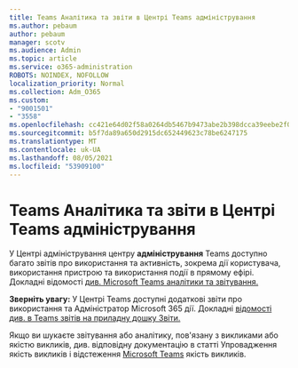 ```yaml
---
title: Teams Аналітика та звіти в Центрі Teams адміністрування
ms.author: pebaum
author: pebaum
manager: scotv
ms.audience: Admin
ms.topic: article
ms.service: o365-administration
ROBOTS: NOINDEX, NOFOLLOW
localization_priority: Normal
ms.collection: Adm_O365
ms.custom:
- "9001501"
- "3558"
ms.openlocfilehash: cc421e64d02f58a0264db5467b9473abe2b398dcca39eebe2f072a0f283276f2
ms.sourcegitcommit: b5f7da89a650d2915dc652449623c78be6247175
ms.translationtype: MT
ms.contentlocale: uk-UA
ms.lasthandoff: 08/05/2021
ms.locfileid: "53909100"
---
```

# <a name="teams-analytics-and-reports-in-the-teams-admin-center"></a>Teams Аналітика та звіти в Центрі Teams адміністрування

У Центрі адміністрування центру **адміністрування** Teams доступно багато звітів про використання та активність, зокрема дії користувача, використання пристрою та використання події в прямому ефірі. Докладні відомості [див. Microsoft Teams аналітики та звітування.](https://docs.microsoft.com/microsoftteams/teams-analytics-and-reports/teams-reporting-reference)

**Зверніть увагу:** У Центрі Teams доступні додаткові звіти про використання та Адміністратор Microsoft 365 дії. Докладні [відомості див. в Teams звітів на приладну дошку Звіти.](https://docs.microsoft.com/microsoftteams/teams-activity-reports#how-to-view-the-teams-reports-in-the-reports-dashboard)

Якщо ви шукаєте звітування або аналітику, пов'язану з викликами або якістю викликів, див. відповідну документацію в статті Упровадження якість викликів і відстеження [Microsoft Teams](https://docs.microsoft.com/microsoftteams/monitor-call-quality-qos) якість викликів.  


